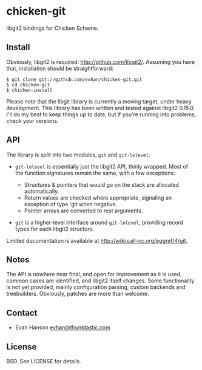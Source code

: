 # chicken-git

libgit2 bindings for Chicken Scheme.

## Install

Obviously, libgit2 is required: <http://github.com/libgit2/>.
Assuming you have that, installation should be straightforward:

    $ git clone git://github.com/evhan/chicken-git.git
    $ cd chicken-git
    $ chicken-install

Please note that the libgit library is currently a moving target, under heavy
development. This library has been written and tested against libgit2 0.15.0.
I'll do my best to keep things up to date, but if you're running into problems,
check your versions.

## API

The library is split into two modules, `git` and `git-lolevel`:

* `git-lolevel` is essentially just the libgit2 API, thinly wrapped. Most of
  the function signatures remain the same, with a few exceptions: 

  * Structures & pointers that would go on the stack are allocated
    automatically.
  * Return values are checked where appropriate, signaling an exception of type
    'git when negative.
  * Pointer arrays are converted to rest arguments.

* `git` is a higher-level interface around `git-lolevel`, providing
  record types for each libgit2 structure.

Limited documentation is available at <http://wiki.call-cc.org/eggref/4/git>.

## Notes

The API is nowhere near final, and open for improvement as it is used, common
cases are identified, and libgit2 itself changes. Some functionality is not yet
provided, mainly configuration parsing, custom backends and treebuilders.
Obviously, patches are more than welcome.

## Contact

  * Evan Hanson <evhan@thunktastic.com>

## License

BSD. See LICENSE for details.
